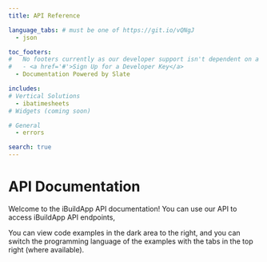 ```yaml
---
title: API Reference

language_tabs: # must be one of https://git.io/vQNgJ
  - json

toc_footers:
#   No footers currently as our developer support isn't dependent on a key
#   - <a href='#'>Sign Up for a Developer Key</a>
  - Documentation Powered by Slate

includes:
# Vertical Solutions
  - ibatimesheets
# Widgets (coming soon)

# General
  - errors

search: true
---
```


# API Documentation

Welcome to the iBuildApp API documentation! You can use our API to access iBuildApp API endpoints, 

You can view code examples in the dark area to the right, and you can switch the programming language of the examples with the tabs in the top right (where available).
